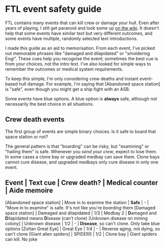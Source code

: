 # FTL event safety guide

FTL contains many events that can kill crew or damage your hull. Even after years of playing, I still get paranoid and look some up [on the wiki](https://ftl.fandom.com/wiki/Random_Events). It doesn't help that some events have similar text but very different outcomes, and some events have multiple, randomly selected text introductions.

I made this guide as an aid to memorisation. From each event, I've picked out memorable phrases like "damaged and dilapidated" or "smoldering Engi". These cues help you recognise the event; sometimes the best cue is from your choices, not the intro text. I've also looked for simple ways to remember the outcomes or medical system requirements.

To keep this simple, I'm only considering crew deaths and instant event-based hull damage. For example, I'm saying that [Abandoned space station] is "safe", even though you might get a ship fight with an ASB.

Some events have blue options. A blue option is **always** safe, although not necessarily the best choice in all situations.

## Crew death events

The first group of events are simple binary choices. Is it safe to board that space station or not?

The general pattern is that "boarding" can be risky, but "examining" or "hailing them" is safe. Whenever you *send your crew*, expect to lose them. In some cases a clone bay or upgraded medbay can save them. Clone bays cannot cure disease, and upgraded medbays only cure disease in only one event.

Event                              | Text cue                       | Crew death? | Medical counter | Aide memoire
----------------------------------------------------------------------------------------------------------------
[Abandoned space station]          | Move in to examine the station | **Safe**    | -               | "Move in to examine" is safe. It's not like you're *boarding* them
[Damaged space station]            | Damaged and dilapidated        | 1/3         | Medbay 2        | **D**amaged and **D**ilapidated means **D**isease (can't clone)
[Unknown disease on mining colony] | Unknown disease                | 1/2         | -               | **Disease**, so can't clone. Only take blue options
[Zoltan Great Eye]                 | Great Eye                      | 1/4         | -               | Reverse aging, not dying, so can't clone
[Giant alien spiders]              | SPIDERS                        | 1/2         | Clone bay       | Giant spiders can kill. No joke
